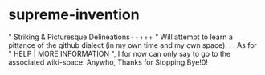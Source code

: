 # supreme-invention
" Striking &amp; Picturesque Delineations+++++ "
Will attempt to learn a pittance of the github dialect (in my own time and my own space). . .
As for " HELP | MORE INFORMATION ", I for now can only say to go to the associated wiki-space. 
Anywho, Thanks for Stopping Bye!0!
